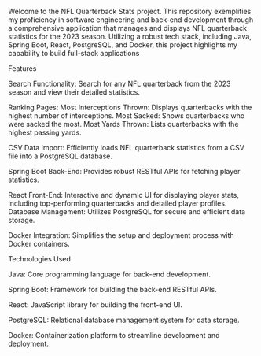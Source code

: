 Welcome to the NFL Quarterback Stats project. This repository exemplifies my proficiency in software engineering and back-end development through a comprehensive application that manages and displays NFL quarterback statistics for the 2023 season. 
Utilizing a robust tech stack, including Java, Spring Boot, React, PostgreSQL, and Docker, this project highlights my capability to build full-stack applications


Features

Search Functionality: Search for any NFL quarterback from the 2023 season and view their detailed statistics.

Ranking Pages:
Most Interceptions Thrown: Displays quarterbacks with the highest number of interceptions.
Most Sacked: Shows quarterbacks who were sacked the most.
Most Yards Thrown: Lists quarterbacks with the highest passing yards.

CSV Data Import: Efficiently loads NFL quarterback statistics from a CSV file into a PostgreSQL database.

Spring Boot Back-End: Provides robust RESTful APIs for fetching player statistics.


React Front-End: Interactive and dynamic UI for displaying player stats, including top-performing quarterbacks and detailed player profiles.
Database Management: Utilizes PostgreSQL for secure and efficient data storage.

Docker Integration: Simplifies the setup and deployment process with Docker containers.

Technologies Used

Java: Core programming language for back-end development.

Spring Boot: Framework for building the back-end RESTful APIs.

React: JavaScript library for building the front-end UI.

PostgreSQL: Relational database management system for data storage.

Docker: Containerization platform to streamline development and deployment.
